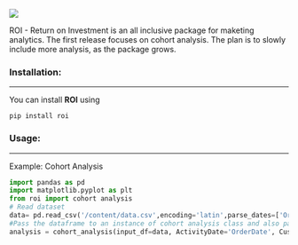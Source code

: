 ![](https://imgur.com/UTsF4ji.png)


ROI - Return on Investment is an all inclusive package for maketing analytics. The first release focuses on cohort analysis.
The plan is to slowly include more analysis, as the package grows. 

### Installation:
---
You can install **ROI** using 

```
pip install roi
```

### Usage:
---
Example: Cohort Analysis 
```python
import pandas as pd
import matplotlib.pyplot as plt
from roi import cohort analysis
# Read dataset 
data= pd.read_csv('/content/data.csv',encoding='latin',parse_dates=['OrderDate'])
#Pass the dataframe to an instance of cohort analysis class and also pass name of the column with UserId and ActivityDate.
analysis = cohort_analysis(input_df=data, ActivityDate='OrderDate', CustomerID='UserId')

```